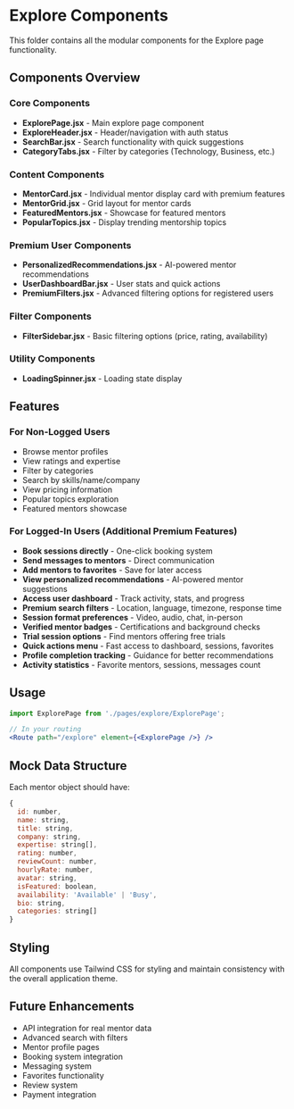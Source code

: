 # Explore Components

This folder contains all the modular components for the Explore page functionality.

## Components Overview

### Core Components
- **ExplorePage.jsx** - Main explore page component
- **ExploreHeader.jsx** - Header/navigation with auth status
- **SearchBar.jsx** - Search functionality with quick suggestions
- **CategoryTabs.jsx** - Filter by categories (Technology, Business, etc.)

### Content Components
- **MentorCard.jsx** - Individual mentor display card with premium features
- **MentorGrid.jsx** - Grid layout for mentor cards
- **FeaturedMentors.jsx** - Showcase for featured mentors
- **PopularTopics.jsx** - Display trending mentorship topics

### Premium User Components
- **PersonalizedRecommendations.jsx** - AI-powered mentor recommendations
- **UserDashboardBar.jsx** - User stats and quick actions
- **PremiumFilters.jsx** - Advanced filtering options for registered users

### Filter Components
- **FilterSidebar.jsx** - Basic filtering options (price, rating, availability)

### Utility Components
- **LoadingSpinner.jsx** - Loading state display

## Features

### For Non-Logged Users
- Browse mentor profiles
- View ratings and expertise
- Filter by categories
- Search by skills/name/company
- View pricing information
- Popular topics exploration
- Featured mentors showcase

### For Logged-In Users (Additional Premium Features)
- **Book sessions directly** - One-click booking system
- **Send messages to mentors** - Direct communication
- **Add mentors to favorites** - Save for later access
- **View personalized recommendations** - AI-powered mentor suggestions
- **Access user dashboard** - Track activity, stats, and progress
- **Premium search filters** - Location, language, timezone, response time
- **Session format preferences** - Video, audio, chat, in-person
- **Verified mentor badges** - Certifications and background checks
- **Trial session options** - Find mentors offering free trials
- **Quick actions menu** - Fast access to dashboard, sessions, favorites
- **Profile completion tracking** - Guidance for better recommendations
- **Activity statistics** - Favorite mentors, sessions, messages count

## Usage

```jsx
import ExplorePage from './pages/explore/ExplorePage';

// In your routing
<Route path="/explore" element={<ExplorePage />} />
```

## Mock Data Structure

Each mentor object should have:
```javascript
{
  id: number,
  name: string,
  title: string,
  company: string,
  expertise: string[],
  rating: number,
  reviewCount: number,
  hourlyRate: number,
  avatar: string,
  isFeatured: boolean,
  availability: 'Available' | 'Busy',
  bio: string,
  categories: string[]
}
```

## Styling

All components use Tailwind CSS for styling and maintain consistency with the overall application theme.

## Future Enhancements

- API integration for real mentor data
- Advanced search with filters
- Mentor profile pages
- Booking system integration
- Messaging system
- Favorites functionality
- Review system
- Payment integration
